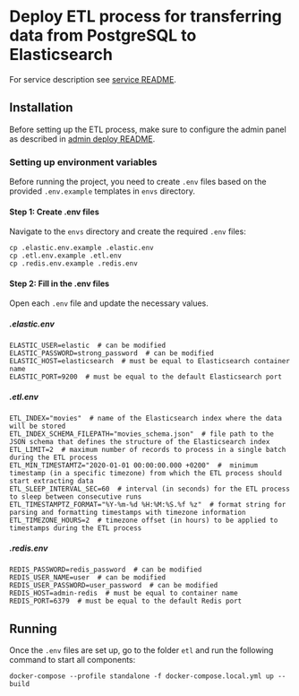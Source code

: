 # Deploy ETL process for transferring data from PostgreSQL to Elasticsearch

For service description see [service README](../../services/etl/README.md).

## Installation

Before setting up the ETL process, make sure to configure the admin panel as described in [admin deploy README](../admin/README.md).

### Setting up environment variables

Before running the project, you need to create `.env` files based on the provided `.env.example` templates in `envs` directory.

#### Step 1: Create .env files

Navigate to the `envs` directory and create the required `.env` files:

    cp .elastic.env.example .elastic.env
    cp .etl.env.example .etl.env
    cp .redis.env.example .redis.env

#### Step 2: Fill in the .env files

Open each `.env` file and update the necessary values.

##### .elastic.env

    ELASTIC_USER=elastic  # can be modified
    ELASTIC_PASSWORD=strong_password  # can be modified
    ELASTIC_HOST=elasticsearch  # must be equal to Elasticsearch container name
    ELASTIC_PORT=9200  # must be equal to the default Elasticsearch port

##### .etl.env

    ETL_INDEX="movies"  # name of the Elasticsearch index where the data will be stored
    ETL_INDEX_SCHEMA_FILEPATH="movies_schema.json"  # file path to the JSON schema that defines the structure of the Elasticsearch index
    ETL_LIMIT=2  # maximum number of records to process in a single batch during the ETL process
    ETL_MIN_TIMESTAMTZ="2020-01-01 00:00:00.000 +0200"  #  minimum timestamp (in a specific timezone) from which the ETL process should start extracting data
    ETL_SLEEP_INTERVAL_SEC=60  # interval (in seconds) for the ETL process to sleep between consecutive runs
    ETL_TIMESTAMPTZ_FORMAT="%Y-%m-%d %H:%M:%S.%f %z"  # format string for parsing and formatting timestamps with timezone information
    ETL_TIMEZONE_HOURS=2  # timezone offset (in hours) to be applied to timestamps during the ETL process

##### .redis.env

    REDIS_PASSWORD=redis_password  # can be modified
    REDIS_USER_NAME=user  # can be modified
    REDIS_USER_PASSWORD=user_password  # can be modified
    REDIS_HOST=admin-redis  # must be equal to container name
    REDIS_PORT=6379  # must be equal to the default Redis port

## Running

Once the `.env` files are set up, go to the folder `etl` and run the following command to start all components:

    docker-compose --profile standalone -f docker-compose.local.yml up --build
